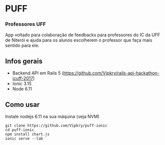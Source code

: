 # PUFF
### Professores UFF

App voltado para colaboração de feedbacks para professores do IC  da UFF de Niterói e ajuda para os alunos escolherem o 
professor que faça mais sentido para ele.

## Infos gerais

- Backend API em Rails 5 (https://github.com/Vipkry/rails-api-hackathon-icuff-2017)
- Ionic 3.15
- Node 6.11

## Como usar
Instale nodejs 6.11 na sua máquina (veja NVM)

    git clone https://github.com/Vipkry/puff-ionic
    cd puff-ionic
    npm install chart.js
    ionic serve --lab
      
